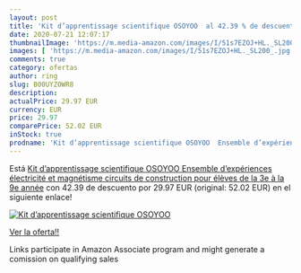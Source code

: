 ```yaml
---
layout: post
title: 'Kit d’apprentissage scientifique OSOYOO  al 42.39 % de descuento'
date: 2020-07-21 12:07:17
thumbnailImage: 'https://m.media-amazon.com/images/I/51s7EZOJ+HL._SL200_.jpg'
images: [ 'https://m.media-amazon.com/images/I/51s7EZOJ+HL._SL200_.jpg' ]
comments: true
category: ofertas
author: ring
slug: B00UYZOWR8
description:
actualPrice: 29.97 EUR
currency: EUR
price: 29.97
comparePrice: 52.02 EUR
inStock: true
prodname: 'Kit d’apprentissage scientifique OSOYOO  Ensemble d’expériences électricité et magnétisme  circuits de construction  pour élèves de la 3e à la 9e année'
---
```


Está [Kit d’apprentissage scientifique OSOYOO  Ensemble d’expériences électricité et magnétisme  circuits de construction  pour élèves de la 3e à la 9e année](https://www.amazon.fr/dp/B00UYZOWR8/?tag=tolees0d-21) con 42.39 de descuento por 29.97 EUR (original: 52.02 EUR) en el siguiente enlace!

[![Kit d’apprentissage scientifique OSOYOO ](https://m.media-amazon.com/images/I/51s7EZOJ+HL._SL200_.jpg)](https://www.amazon.fr/dp/B00UYZOWR8/?tag=tolees0d-21)

[Ver la oferta!!](https://www.amazon.fr/dp/B00UYZOWR8/?tag=tolees0d-21)

Links participate in Amazon Associate program and might generate a comission on qualifying sales


